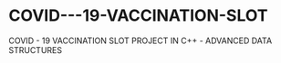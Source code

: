 # COVID---19-VACCINATION-SLOT
COVID - 19 VACCINATION SLOT PROJECT IN C++ - ADVANCED DATA STRUCTURES
